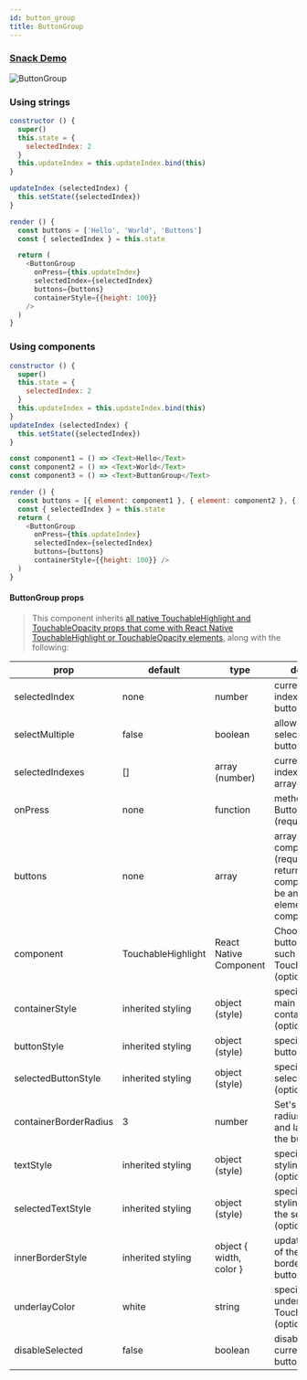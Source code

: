 ```yaml
---
id: button_group
title: ButtonGroup
---
```


### [Snack Demo](https://snack.expo.io/BJZpMm3ob)

![ButtonGroup](http://i.imgur.com/uBJbULr.png)

### Using strings

```js
constructor () {
  super()
  this.state = {
    selectedIndex: 2
  }
  this.updateIndex = this.updateIndex.bind(this)
}

updateIndex (selectedIndex) {
  this.setState({selectedIndex})
}

render () {
  const buttons = ['Hello', 'World', 'Buttons']
  const { selectedIndex } = this.state

  return (
    <ButtonGroup
      onPress={this.updateIndex}
      selectedIndex={selectedIndex}
      buttons={buttons}
      containerStyle={{height: 100}}
    />
  )
}

```

### Using components

```js
constructor () {
  super()
  this.state = {
    selectedIndex: 2
  }
  this.updateIndex = this.updateIndex.bind(this)
}
updateIndex (selectedIndex) {
  this.setState({selectedIndex})
}

const component1 = () => <Text>Hello</Text>
const component2 = () => <Text>World</Text>
const component3 = () => <Text>ButtonGroup</Text>

render () {
  const buttons = [{ element: component1 }, { element: component2 }, { element: component3 }]
  const { selectedIndex } = this.state
  return (
    <ButtonGroup
      onPress={this.updateIndex}
      selectedIndex={selectedIndex}
      buttons={buttons}
      containerStyle={{height: 100}} />
  )
}

```

#### ButtonGroup props

> This component inherits [all native TouchableHighlight and TouchableOpacity props that come with React Native TouchableHighlight or TouchableOpacity elements](https://facebook.github.io/react-native/docs/touchablehighlight.html), along with the following:

| prop | default | type | description |
| ---- | ---- | ----| ---- |
| selectedIndex | none | number | current selected index of array of buttons (required) |
| selectMultiple | false | boolean | allows the user to select multiple buttons |
| selectedIndexes | [] | array (number) | current selected indexes from the array of buttons |
| onPress | none | function | method to update Button Group Index (required) |
| buttons | none | array | array of buttons for component (required), if returning a component, must be an object with { element: componentName } |
| component | TouchableHighlight | React Native Component | Choose other button component such as TouchableOpacity (optional) |
| containerStyle | inherited styling | object (style) | specify styling for main button container (optional) |
| buttonStyle | inherited styling | object (style) | specify styling for button (optional) |
| selectedButtonStyle | inherited styling | object (style) | specify styling for selected button (optional) |
| containerBorderRadius | 3 | number | Set's the border radius for the first and last button in the button group |
| textStyle | inherited styling | object (style) | specify specific styling for text (optional) |
| selectedTextStyle | inherited styling | object (style) | specify specific styling for text in the selected state (optional)|
| innerBorderStyle | inherited styling | object { width, color } | update the styling of the interior border of the list of buttons (optional) |
| underlayColor | white | string | specify underlayColor for TouchableHighlight (optional) |
| disableSelected | false | boolean | disables the currently selected button if true |
